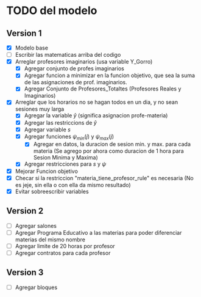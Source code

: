# TODO del modelo

## Version 1

- [x] Modelo base
- [ ] Escribir las matematicas arriba del codigo
- [x] Arreglar profesores imaginarios (usa variable Y_Gorro)
    - [X] Agregar conjunto de profes imaginarios
    - [X] Agregar funcion a minimizar en la funcion objetivo, que sea la suma
          de las asignaciones de prof. imaginarios.
    - [X] Agregar Conjunto de Profesores_Totaltes (Profesores Reales y Imaginarios)
- [X] Arreglar que los horarios no se hagan todos en un dia, y no sean sesiones muy larga
    - [x] Agregar la variable $\hat{y}$ (significa asignacion profe-materia)
    - [x] Agregar las restriccions de $\hat{y}$
    - [x] Agregar variable $s$
    - [x] Agregar funciones $\psi_{min}(j)$ y $\psi_{max}(j)$
        - [x] Agregar en datos, la duracion de sesion min. y max. para cada materia (Se agrego por ahora como duracion de 1 hora para Sesion Minima y Maxima)
    - [x] Agregar restricciones para $s$ y $\psi$
- [X] Mejorar Funcion objetivo
- [X] Checar si la restriccion "materia_tiene_profesor_rule" es necesaria (No es jeje, sin ella o con ella da mismo resultado)
- [X] Evitar sobreescribir variables

## Version 2

- [ ] Agregar salones
- [ ] Agregar Programa Educativo a las materias para poder diferenciar materias del mismo nombre
- [ ] Agregar limite de 20 horas por profesor
- [ ] Agregar contratos para cada profesor

## Version 3

- [ ] Agregar bloques